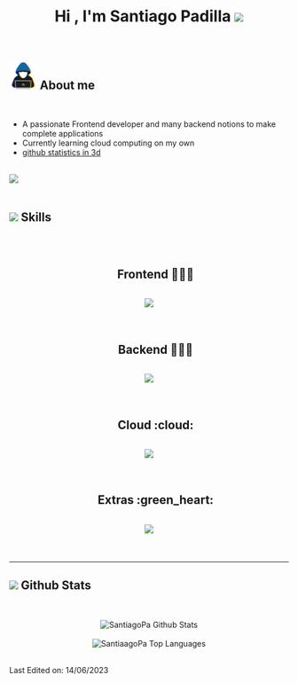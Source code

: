 
<h1 align="center"><b>Hi , I'm Santiago Padilla </b><img src="https://media.giphy.com/media/hvRJCLFzcasrR4ia7z/giphy.gif" width="35"></h1>
<br/>

## <picture><img src = "https://github.com/0xAbdulKhalid/0xAbdulKhalid/raw/main/assets/mdImages/about_me.gif" width = 50px></picture> **About me**

<br>

- A passionate Frontend developer and many backend notions to make complete applications
- Currently learning cloud computing on my own
- [github statistics in 3d](https://skyline.github.com/santiagopa/2022)
<!-- - Personal website [link](https://www.0xabdulkhalid.ml) -->
<br>
<img src="https://user-images.githubusercontent.com/73097560/115834477-dbab4500-a447-11eb-908a-139a6edaec5c.gif"><br><br>

## <img src="https://media2.giphy.com/media/QssGEmpkyEOhBCb7e1/giphy.gif?cid=ecf05e47a0n3gi1bfqntqmob8g9aid1oyj2wr3ds3mg700bl&rid=giphy.gif" width ="25"><b> Skills</b>

<br>

<div align="center">

  <div id="user-content-toc">
    <ul align="center">
      <summary><h2 style="display: inline-block">Frontend 👨🏻‍💻</h2></summary>
    </ul>
  </div>
  <!--tech stack icons-->
  <div align="center">
    <a href="https://skillicons.dev">
      <img src="https://skillicons.dev/icons?i=html,css,js,bootstrap,tailwind,vite,vue,react,materialui,redux,ts&perline=14" />
    </a>
  </div>

<br>
  
   <div id="user-content-toc">
    <ul align="center">
      <summary><h2 style="display: inline-block">Backend 👨🏻‍💻</h2></summary>
    </ul>
  </div>
  <!--tech stack icons-->
  <div align="center">
    <a href="https://skillicons.dev">
      <img src="https://skillicons.dev/icons?i=nodejs,express,mongodb,postgres,nestjs,jest,ts&perline=14" />
    </a>
  </div>

<br>

  <div id="user-content-toc">
    <ul align="center">
      <summary><h2 style="display: inline-block">Cloud :cloud:</h2></summary>
    </ul>
  </div>
   <!--tech stack icons-->
  <div align="center">
    <a href="https://skillicons.dev">
      <img src="https://skillicons.dev/icons?i=docker,firebase,linux,nginx&perline=14" />
    </a>
  </div>

<br>

   <div id="user-content-toc">
    <ul align="center">
      <summary><h2 style="display: inline-block">Extras :green_heart:</h2></summary>
    </ul>
  </div>
   <!--tech stack icons-->
  <div align="center">
    <a href="https://skillicons.dev">
      <img src="https://skillicons.dev/icons?i=git,github,gitlab,md,postman,vscode,discord&perline=14" />
    </a>
  </div>

</div>

<br/>
<br/>

-----

## <img src="https://media.giphy.com/media/iY8CRBdQXODJSCERIr/giphy.gif" width="35"><b> Github Stats </b>

<br>

<div align="center">

  <img align="center"
       src="https://github-readme-stats.vercel.app/api?username=SantiagoPa&include_all_commits=true&count_private=true&show_icons=true&line_height=30&title_color=CDB4DB&icon_color=CDB4DB&text_color=D3D3D3&bg_color=0A0A0A" alt="SantiagoPa Github Stats">
  <br />
  <br />
  <img src="https://github-readme-stats.vercel.app/api/top-langs/?username=SantiagoPa&layout=compact&theme=dark&bg_color=0A0A0A" alt="SantiaagoPa Top Languages"/>

</div>

<br />
Last Edited on: 14/06/2023
